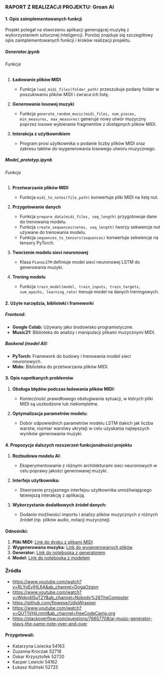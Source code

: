 ### RAPORT Z REALIZACJI PROJEKTU: Groan AI

#### 1. Opis zaimplementowanych funkcji

Projekt polegał na stworzeniu aplikacji generującej muzykę z wykorzystaniem sztucznej inteligencji. Poniżej znajduje się szczegółowy opis zaimplementowanych funkcji i kroków realizacji projektu.

##### Generator.ipynb

###### Funkcje
1. **Ładowanie plików MIDI**
    - Funkcja `load_midi_files(folder_path)` przeszukuje podany folder w poszukiwaniu plików MIDI i zwraca ich listę.

2. **Generowanie losowej muzyki**
    - Funkcja `generate_random_music(midi_files, num_pieces, min_measures, max_measures)` generuje nowy utwór muzyczny poprzez losowe wybieranie fragmentów z dostępnych plików MIDI.

3. **Interakcja z użytkownikiem**
    - Program prosi użytkownika o podanie liczby plików MIDI oraz zakresu taktów do wygenerowania losowego utworu muzycznego.

##### Model_prototyp.ipynb

###### Funkcje
1. **Przetwarzanie plików MIDI**
    - Funkcja `midi_to_notes(file_path)` konwertuje pliki MIDI na listę nut.

2. **Przygotowanie danych**
    - Funkcja `prepare_data(midi_files, seq_length)` przygotowuje dane do trenowania modelu.
    - Funkcja `create_sequences(notes, seq_length)` tworzy sekwencje nut używane do trenowania modelu.
    - Funkcja `sequences_to_tensors(sequences)` konwertuje sekwencje na tensory PyTorch.

3. **Tworzenie modelu sieci neuronowej**
    - Klasa `PianoLSTM` definiuje model sieci neuronowej LSTM do generowania muzyki.

4. **Trening modelu**
    - Funkcja `train_model(model, train_inputs, train_targets, num_epochs, learning_rate)` trenuje model na danych treningowych.

#### 2. Użyte narzędzia, biblioteki i frameworki

##### Frontend:
- **Google Colab:** Używany jako środowisko programistyczne.
- **Music21:** Biblioteka do analizy i manipulacji plikami muzycznymi MIDI.

##### Backend (model AI):
- **PyTorch:** Framework do budowy i trenowania modeli sieci neuronowych.
- **Mido:** Biblioteka do przetwarzania plików MIDI.

#### 3. Opis napotkanych problemów

1. **Obsługa błędów podczas ładowania plików MIDI:**
    - Konieczność prawidłowego obsługiwania sytuacji, w których pliki MIDI są uszkodzone lub niekompletne.

2. **Optymalizacja parametrów modelu:**
    - Dobór odpowiednich parametrów modelu LSTM (takich jak liczba warstw, rozmiar warstwy ukrytej) w celu uzyskania najlepszych wyników generowania muzyki.

#### 4. Propozycje dalszych rozszerzeń funkcjonalności projektu

1. **Rozbudowa modelu AI:**
    - Eksperymentowanie z różnymi architekturami sieci neuronowych w celu poprawy jakości generowanej muzyki.

2. **Interfejs użytkownika:**
    - Stworzenie przyjaznego interfejsu użytkownika umożliwiającego łatwiejszą interakcję z aplikacją.

3. **Wykorzystanie dodatkowych źródeł danych:**
    - Dodanie możliwości importu i analizy plików muzycznych z różnych źródeł (np. plików audio, notacji muzycznej).

#### Odnośniki:
1. **Pliki MIDI:** [Link do dysku z plikami MIDI](https://drive.google.com/drive/folders/19gxwtwRyicWi4KOZC7LbM9-sz20s__eZ)
2. **Wygenerowana muzyka:** [Link do wygenerowanych plików](https://drive.google.com/drive/folders/1UR9vKEspERbCipf3xYm9FS1ahk9ZnLt9)
3. **Generator:** [Link do notebooka z generatorem](https://colab.research.google.com/drive/1B4pAXS9-jzwWrTLpOZ0tKHMBG0LoEBHh#scrollTo=q3a6zIqNrKuM)
4. **Model:** [Link do notebooka z modelem](https://colab.research.google.com/drive/1VOoD7d8BsoQsgswf-VFj9oke6KxfWQJT?usp=sharing)

### Źródła
- https://www.youtube.com/watch?v=RLYoEyIHL6A&ab_channel=DogaOzgon
- https://www.youtube.com/watch?v=Wpkn4l5uTZY&ab_channel=Nobody%26TheComputer
- https://github.com/flowese/UdioWrapper
- https://www.youtube.com/watch?v=QUT1VHiLmmI&ab_channel=freeCodeCamp.org
- https://stackoverflow.com/questions/76657708/ai-music-generator-plays-the-same-note-over-and-over





#### Przygotowali:

- Katarzyna Lisiecka 54163
- Zuzanna Kroczak 52718
- Oskar Krzysztofek 52720
- Kacper Lewicki 54162
- Łukasz Kuliński 52725